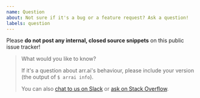 ```yaml
---
name: Question
about: Not sure if it's a bug or a feature request? Ask a question!
labels: question
---
```


Please **do not post any internal, closed source snippets** on this public issue tracker!

> What would you like to know?
>
> If it's a question about arr.ai's behaviour, please include your version (the output of `$ arrai info`).
>
> You can also [chat to us on Slack](https://anzoss.slack.com/archives/CSDD7K0PP) or [ask on Stack Overflow](https://stackoverflow.com/questions/tagged/arrai).

